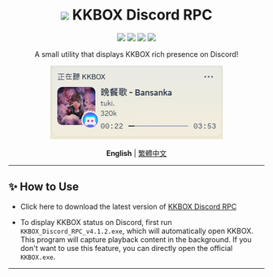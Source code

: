<div align="center">
<h1><img src="./media/icon_128.png" width="30px"> KKBOX Discord RPC</h1>

<img src="https://img.shields.io/github/last-commit/poyu39/KKBOX_Discord_RPC.svg">
<img src="https://img.shields.io/github/release/poyu39/KKBOX_Discord_RPC">
<img src="https://img.shields.io/github/release/poyu39/KKBOX_Discord_RPC">
<img src="https://img.shields.io/github/stars/poyu39/KKBOX_Discord_RPC?label=Stars">

<p>A small utility that displays KKBOX rich presence on Discord!</p>

<img src="./media/screenshot.png" alt="Application Screenshot">

<br>

**English** | [繁體中文](README.md)

</div>

---

## ✨ How to Use

- Click here to download the latest version of [KKBOX Discord RPC](https://github.com/poyu39/KKBOX_Discord_RPC/releases/download/v4.1.2/KKBOX_Discord_RPC_v4.1.1.exe)

- To display KKBOX status on Discord, first run `KKBOX_Discord_RPC_v4.1.2.exe`, which will automatically open KKBOX. This program will capture playback content in the background. If you don't want to use this feature, you can directly open the official `KKBOX.exe`.

---

